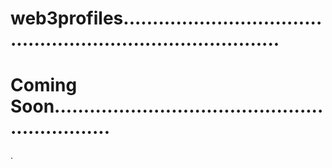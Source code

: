 # web3profiles................................................................................
# Coming Soon...............................................................
.
